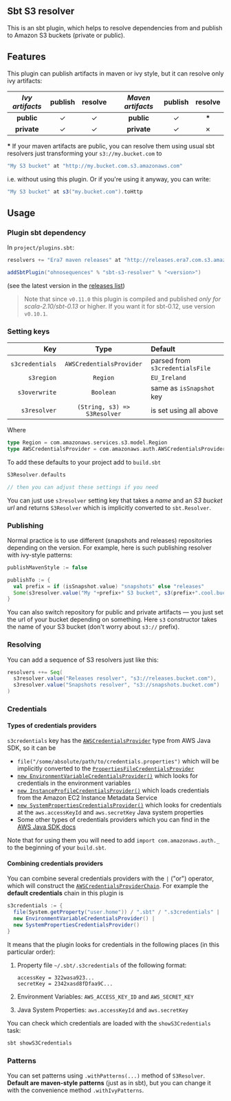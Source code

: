 ## Sbt S3 resolver

This is an sbt plugin, which helps to resolve dependencies from and publish to Amazon S3 buckets (private or public).

## Features

This plugin can publish artifacts in maven or ivy style, but it can resolve only ivy artifacts:

| _Ivy artifacts_ | publish | resolve |     | _Maven artifacts_ | publish | resolve |
| :-------------: | :-----: | :-----: | --- | :---------------: | :-----: | :-----: |
|    **public**   |    ✓    |    ✓    |     |     **public**    |    ✓    |  __*__  |
|   **private**   |    ✓    |    ✓    |     |    **private**    |    ✓    |    ✗    |

__*__ If your maven artifacts are public, you can resolve them using usual sbt resolvers just transforming your `s3://my.bucket.com` to

```scala
"My S3 bucket" at "http://my.bucket.com.s3.amazonaws.com"
```

i.e. without using this plugin. Or if you're using it anyway, you can write:

```scala
"My S3 bucket" at s3("my.bucket.com").toHttp
```


## Usage

### Plugin sbt dependency

In `project/plugins.sbt`:

```scala
resolvers += "Era7 maven releases" at "http://releases.era7.com.s3.amazonaws.com"

addSbtPlugin("ohnosequences" % "sbt-s3-resolver" % "<version>")
```

(see the latest version in the [releases list](https://github.com/ohnosequences/sbt-s3-resolver/releases))

> Note that since `v0.11.0` this plugin is compiled and published _only for scala-2.10/sbt-0.13_ or higher. If you want it for sbt-0.12, use version `v0.10.1`.

### Setting keys

|         Key         |             Type             |             Default             |
| ------------------: | :--------------------------: | :------------------------------ |
|     `s3credentials` |   `AWSCredentialsProvider`   | parsed from `s3credentialsFile` |
|          `s3region` |           `Region`           | `EU_Ireland`                    |
|       `s3overwrite` |          `Boolean`           | same as `isSnapshot` key        |
|        `s3resolver` | `(String, s3) => S3Resolver` | is set using all above          |

Where

```scala
type Region = com.amazonaws.services.s3.model.Region
type AWSCredentialsProvider = com.amazonaws.auth.AWSCredentialsProvider
```

To add these defaults to your project add to `build.sbt`

```scala
S3Resolver.defaults

// then you can adjust these settings if you need
```

You can just use `s3resolver` setting key that takes a _name_ and an _S3 bucket url_ and returns `S3Resolver` which is implicitly converted to `sbt.Resolver`.


### Publishing

Normal practice is to use different (snapshots and releases) repositories depending on the version. For example, here is such publishing resolver with ivy-style patterns:

```scala
publishMavenStyle := false

publishTo := { 
  val prefix = if (isSnapshot.value) "snapshots" else "releases"
  Some(s3resolver.value("My "+prefix+" S3 bucket", s3(prefix+".cool.bucket.com")) withIvyPatterns)
}
```

You can also switch repository for public and private artifacts — you just set the url of your bucket depending on something. Here `s3` constructor takes the name of your S3 bucket (don't worry about `s3://` prefix).


### Resolving

You can add a sequence of S3 resolvers just like this:

```scala
resolvers ++= Seq(
  s3resolver.value("Releases resolver", "s3://releases.bucket.com"),
  s3resolver.value("Snapshots resolver", "s3://snapshots.bucket.com")
)
```


### Credentials

#### Types of credentials providers

`s3credentials` key has the [`AWSCredentialsProvider`](http://docs.aws.amazon.com/AWSJavaSDK/latest/javadoc/com/amazonaws/auth/AWSCredentialsProvider.html) type from AWS Java SDK, so it can be

* `file("/some/absolute/path/to/credentials.properties")` which will be implicitly converted to the [`PropertiesFileCredentialsProvider`](http://docs.aws.amazon.com/AWSJavaSDK/latest/javadoc/com/amazonaws/auth/PropertiesFileCredentialsProvider.html)
* [`new EnvironmentVariableCredentialsProvider()`](http://docs.aws.amazon.com/AWSJavaSDK/latest/javadoc/com/amazonaws/auth/EnvironmentVariableCredentialsProvider.html) which looks for credentials in the environment variables
* [`new InstanceProfileCredentialsProvider()`](http://docs.aws.amazon.com/AWSJavaSDK/latest/javadoc/com/amazonaws/auth/InstanceProfileCredentialsProvider.html) which loads credentials from the Amazon EC2 Instance Metadata Service
* [`new SystemPropertiesCredentialsProvider()`](http://docs.aws.amazon.com/AWSJavaSDK/latest/javadoc/com/amazonaws/auth/SystemPropertiesCredentialsProvider.html) which looks for credentials at the `aws.accessKeyId` and `aws.secretKey` Java system properties
* Some other types of credentials providers which you can find in the [AWS Java SDK docs](http://docs.aws.amazon.com/AWSJavaSDK/latest/javadoc/com/amazonaws/auth/AWSCredentialsProvider.html)

Note that for using them you will need to add `import com.amazonaws.auth._` to the beginning of your `build.sbt`.

#### Combining credentials providers

You can combine several credentials providers with the `|` ("or") operator, which will construct the [`AWSCredentialsProviderChain`](http://docs.aws.amazon.com/AWSJavaSDK/latest/javadoc/com/amazonaws/auth/AWSCredentialsProviderChain.html). For example the **default credentials** chain in this plugin is

```scala
s3credentials := {
  file(System.getProperty("user.home")) / ".sbt" / ".s3credentials" |
  new EnvironmentVariableCredentialsProvider() |
  new SystemPropertiesCredentialsProvider()
}
```

It means that the plugin looks for credentials in the following places (in this particular order):

1. Property file `~/.sbt/.s3credentials` of the following format:  

   ```properties
   accessKey = 322wasa923...
   secretKey = 2342xasd8fDfaa9C...
   ```
2. Environment Variables: `AWS_ACCESS_KEY_ID` and `AWS_SECRET_KEY`
3. Java System Properties: `aws.accessKeyId` and `aws.secretKey`

You can check which credentials are loaded with the `showS3Credentials` task:

```bash
sbt showS3Credentials
```

### Patterns

You can set patterns using `.withPatterns(...)` method of `S3Resolver`. **Default are maven-style patterns** (just as in sbt), but you can change it with the convenience method `.withIvyPatterns`.
